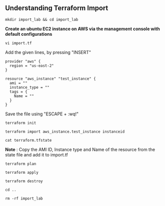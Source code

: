 ## Understanding Terraform Import
```
mkdir import_lab && cd import_lab
```
**Create an ubuntu EC2 instance on AWS via the management console with default configurations**
```
vi import.tf
```
Add the given lines, by pressing "INSERT" 
```
provider "aws" {
  region = "us-east-2"
}   

resource "aws_instance" "test_instance" {
  ami = ""
  instance_type = ""
  tags = {
    Name = ""
  }
}
```
Save the file using "ESCAPE + :wq!"

```
terraform init
```
```
terraform import aws_instance.test_instance instanceid
```
```
cat terraform.tfstate
```

**Note** : Copy the AMI ID, Instance type and Name of the resource from the state file and add it to import.tf
```
terraform plan
```
```
terraform apply
```
```
terraform destroy
```
```
cd ..
```
```
rm -rf import_lab
```
